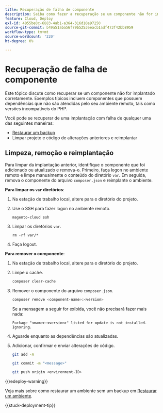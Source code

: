 ```yaml
---
title: Recuperação de falha de componente
description: Saiba como fazer a recuperação se um componente não for implantado corretamente na infraestrutura em nuvem do Adobe Commerce.
feature: Cloud, Deploy
exl-id: 4855be0c-6883-4ab1-a364-316d10e97250
source-git-commit: b49a51aba56f79b5253eeacb1adf473f42bb8959
workflow-type: tm+mt
source-wordcount: '220'
ht-degree: 0%

---
```


# Recuperação de falha de componente

Este tópico discute como recuperar se um componente não for implantado corretamente. Exemplos típicos incluem componentes que possuem dependências que não são atendidas pelo seu ambiente remoto, tais como versões incompatíveis do PHP.

Você pode se recuperar de uma implantação com falha de qualquer uma das seguintes maneiras:

- [Restaurar um backup](../storage/snapshots.md#restore-a-snapshot)
- Limpar projeto e código de alterações anteriores e reimplantar

## Limpeza, remoção e reimplantação

Para limpar da implantação anterior, identifique o componente que foi adicionado ou atualizado e remova-o. Primeiro, faça logon no ambiente remoto e limpe manualmente o conteúdo do diretório `var`. Em seguida, remova o componente do arquivo `composer.json` e reimplante o ambiente.

**Para limpar os `var` diretórios**:

1. Na estação de trabalho local, altere para o diretório do projeto.

1. Use o SSH para fazer logon no ambiente remoto.

   ```bash
   magento-cloud ssh
   ```

1. Limpar os diretórios `var`.

   ```shell
   rm -rf var/*
   ```

1. Faça logout.

**Para remover o componente**:

1. Na estação de trabalho local, altere para o diretório do projeto.

1. Limpe o cache.

   ```bash
   composer clear-cache
   ```

1. Remover o componente do arquivo `composer.json`.

   ```bash
   composer remove <component-name>:<version>
   ```

   Se a mensagem a seguir for exibida, você não precisará fazer mais nada:

   ```
   Package "<name>:<version>" listed for update is not installed. Ignoring.
   ```

1. Aguarde enquanto as dependências são atualizadas.

1. Adicionar, confirmar e enviar alterações de código.

   ```bash
   git add -A
   ```

   ```bash
   git commit -m "<message>"
   ```

   ```bash
   git push origin <environment-ID>
   ```

{{redeploy-warning}}

Veja mais sobre como restaurar um ambiente sem um backup em [Restaurar um ambiente](../development/restore-environment.md).

{{stuck-deployment-tip}}
